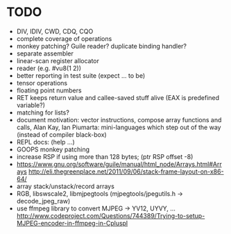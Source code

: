 # TODO

* DIV, IDIV, CWD, CDQ, CQO
* complete coverage of operations
* monkey patching? Guile reader? duplicate binding handler?
* separate assembler
* linear-scan register allocator
* reader (e.g. #vu8(1 2))
* better reporting in test suite (expect ... to be)
* tensor operations
* floating point numbers
* RET keeps return value and callee-saved stuff alive (EAX is predefined variable?)
* matching for lists?
* document motivation: vector instructions, compose array functions and calls,
  Alan Kay, Ian Piumarta: mini-languages which step out of the way (instead of compiler black-box)
* REPL docs: (help ...)
* GOOPS monkey patching
* increase RSP if using more than 128 bytes; (ptr <int> RSP offset -8)
* https://www.gnu.org/software/guile/manual/html_node/Arrays.html#Arrays
  http://eli.thegreenplace.net/2011/09/06/stack-frame-layout-on-x86-64/
* array stack/unstack/record arrays
* RGB, libswscale2, libmjpegtools (mjpegtools/jpegutils.h -> decode_jpeg_raw)
* use ffmpeg library to convert MJPEG -> YV12, UYVY, ...
  http://www.codeproject.com/Questions/744389/Trying-to-setup-MJPEG-encoder-in-ffmpeg-in-Cpluspl
